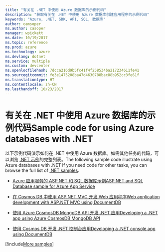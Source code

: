 ```yaml
---
title: "有关在 .NET 中使用 Azure 数据库的示例代码"
description: "获取有关在 .NET 中使用 Azure 数据库创建应用程序的示例代码"
keywords: "Azure, .NET, SDK, API, SQL, 数据库"
author: camsoper
ms.author: casoper
manager: wpickett
ms.date: 10/19/2017
ms.topic: reference
ms.prod: azure
ms.technology: azure
ms.devlang: dotnet
ms.service: multiple
ms.custom: devcenter
ms.openlocfilehash: 7dcca216d9b5fc41f4f258534ba217234611fe41
ms.sourcegitcommit: fe3e1475208ba47d4630788bac88b952cc3fe61f
ms.translationtype: HT
ms.contentlocale: zh-CN
ms.lasthandoff: 10/23/2017
---
```

# <a name="sample-code-for-using-azure-databases-with-net"></a><span data-ttu-id="4669d-104">有关在 .NET 中使用 Azure 数据库的示例代码</span><span class="sxs-lookup"><span data-stu-id="4669d-104">Sample code for using Azure databases with .NET</span></span>

<span data-ttu-id="4669d-105">以下示例代码演示如何在 .NET 中使用 Azure 数据库。如需其他任务的代码，可以浏览 [.NET 示例](https://azure.microsoft.com/resources/samples/?term=dotnet)的完整列表。</span><span class="sxs-lookup"><span data-stu-id="4669d-105">The following sample code illustrate using Azure databases with .NET If you need code for other tasks, you can browse the full list of [.NET samples](https://azure.microsoft.com/resources/samples/?term=dotnet).</span></span>

- [<span data-ttu-id="4669d-106">Azure 应用服务的 ASP.NET 和 SQL 数据库示例</span><span class="sxs-lookup"><span data-stu-id="4669d-106">ASP.NET and SQL Database sample for Azure App Service</span></span>](https://azure.microsoft.com/resources/samples/dotnet-sqldb-tutorial/)

- [<span data-ttu-id="4669d-107">在 Cosmos DB 中使用 ASP.NET MVC 开发 Web 应用程序</span><span class="sxs-lookup"><span data-stu-id="4669d-107">Web application development with ASP.NET MVC using DocumentDB</span></span>](https://azure.microsoft.com/resources/samples/documentdb-dotnet-todo-app/)

- [<span data-ttu-id="4669d-108">使用 Azure CosmosDB MongoDB API 开发 .NET 应用</span><span class="sxs-lookup"><span data-stu-id="4669d-108">Developing a .NET app using Azure CosmosDB MongoDB API</span></span>](https://azure.microsoft.com/resources/samples/azure-cosmos-db-mongodb-dotnet-getting-started/)

- [<span data-ttu-id="4669d-109">使用 Cosmos DB 开发 .NET 控制台应用</span><span class="sxs-lookup"><span data-stu-id="4669d-109">Developing a .NET console app using DocumentDB</span></span>](https://azure.microsoft.com/resources/samples/documentdb-dotnet-getting-started/)

[!include[More samples](includes/more-samples.md)]
